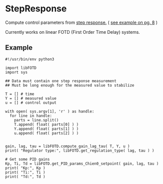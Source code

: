 # StepResponse
Compute control parameters from [step response.](https://en.wikipedia.org/wiki/Step_response) ( [see example on pg. 8](https://readthedocs.web.cern.ch/download/attachments/21177736/PID_TUNING_OPERATOR.pdf) )

Currently works on linear FOTD (First Order Time Delay) systems.


## Example 

```
#!/usr/bin/env python3

import libFOTD
import sys

## Data must contain one step response measurement
## Must be long enough for the measured value to stabilize 

T = [] # time
Y = [] # measured value
u = [] # control output
    
with open( sys.argv[1], 'r' ) as handle:
  for line in handle:
    parts = line.split()
    T.append( float( parts[0] ) )
    Y.append( float( parts[1] ) )
    u.append( float( parts[2] ) )
        
   
gain, lag, tau = libFOTD.compute_gain_lag_tau( T, Y, u )
print( "Regulator type:", libFOTD.get_regulation_type( lag, tau ) )
   
# Get some PID gains
Kp, Ti, Td = libFOTD.get_PID_params_Chien0_setpoint( gain, lag, tau )
print( "Kp:", Kp )
print( "Ti:", Ti )
print( "Td:", Td )
```
